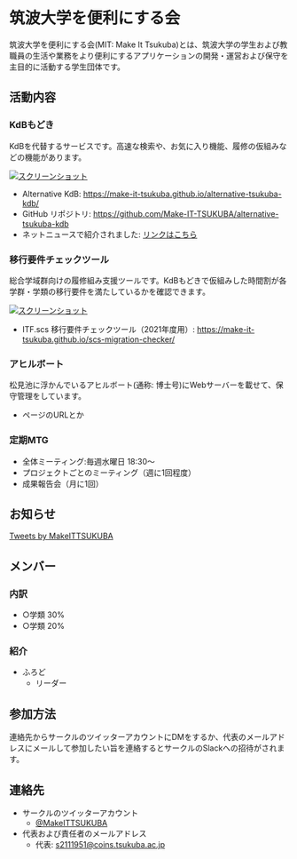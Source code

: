 # 筑波大学を便利にする会
筑波大学を便利にする会(MIT: Make It Tsukuba)とは、筑波大学の学生および教職員の生活や業務をより便利にするアプリケーションの開発・運営および保守を主目的に活動する学生団体です。

## 活動内容
### KdBもどき
KdBを代替するサービスです。高速な検索や、お気に入り機能、履修の仮組みなどの機能があります。

<a href="https://i.imgur.com/IYkWCJf.png" rel="nofollow noopener noreferrer" target="_blank"><img src="https://i.imgur.com/IYkWCJf.png" alt="スクリーンショット" /></a>

- Alternative KdB: <a href="https://make-it-tsukuba.github.io/alternative-tsukuba-kdb/" target="_blank" rel="noopener">https://make-it-tsukuba.github.io/alternative-tsukuba-kdb/</a>
- GitHub リポジトリ: <a href="https://github.com/Make-IT-TSUKUBA/alternative-tsukuba-kdb/" target="_blank" rel="noopener">https://github.com/Make-IT-TSUKUBA/alternative-tsukuba-kdb</a>
- ネットニュースで紹介されました: <a href="https://www.itmedia.co.jp/news/articles/2104/30/news147.html" target="_blank" rel="noopener">リンクはこちら</a>

### 移行要件チェックツール
総合学域群向けの履修組み支援ツールです。KdBもどきで仮組みした時間割が各学群・学類の移行要件を満たしているかを確認できます。

<a href="https://i.imgur.com/wHmLIwB.png" rel="nofollow noopener noreferrer" target="_blank"><img src="https://i.imgur.com/wHmLIwB.png" alt="スクリーンショット" /></a>

- ITF.scs 移行要件チェックツール（2021年度用）: <a href="https://make-it-tsukuba.github.io/scs-migration-checker/" target="_blank" rel="noopener">https://make-it-tsukuba.github.io/scs-migration-checker/</a>  

### アヒルボート
松見池に浮かんでいるアヒルボート(通称: 博士号)にWebサーバーを載せて、保守管理をしています。

- ページのURLとか

### 定期MTG
- 全体ミーティング:毎週水曜日 18:30～
- プロジェクトごとのミーティング（週に1回程度）
- 成果報告会（月に1回）

## お知らせ

<a class="twitter-timeline" data-lang="ja" data-width="400" data-height="600" data-dnt="true" href="https://twitter.com/MakeITTSUKUBA?ref_src=twsrc%5Etfw">Tweets by MakeITTSUKUBA</a> <script async src="https://platform.twitter.com/widgets.js" charset="utf-8"></script>

## メンバー

### 内訳

- ○学類 30%
- ○学類 20%

### 紹介

- ふろど
    - リーダー

## 参加方法
連絡先からサークルのツイッターアカウントにDMをするか、代表のメールアドレスにメールして参加したい旨を連絡するとサークルのSlackへの招待がされます。

## 連絡先

- サークルのツイッターアカウント
    - <a href="https://twitter.com/MakeITTSUKUBA" target="_blank" rel="noopener">@MakeITTSUKUBA</a>
- 代表および責任者のメールアドレス
    - 代表: [s2111951@coins.tsukuba.ac.jp](mailto:s2111951@coins.tsukuba.ac.jp)

